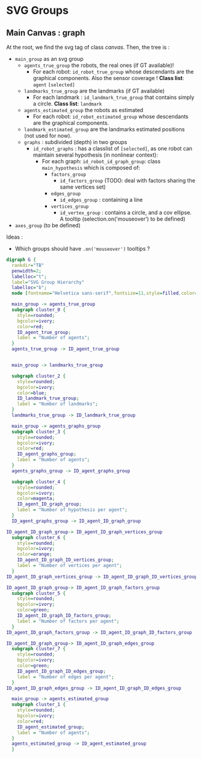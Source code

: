 # SVG Groups

## Main Canvas : graph

At the root, we find the svg tag of class _canvas_. Then, the tree is :

- `main_group` as an svg group
  - `agents_true_group` the robots, the real ones (if GT available)!
    - For each robot: `id_robot_true_group` whose descendants are the graphical
      components. Also the sensor coverage !
      **Class list**: `agent` `[selected]`
  - `landmarks_true_group` are the landmarks (if GT available)
    - For each landmark : `id_landmark_true_group` that contains simply a circle.
      **Class list**: `landmark`
  - `agents_estimated_group` the robots as estimated
    - For each robot: `id_robot_estimated_group` whose descendants are the graphical
      components.
  - `landmark_estimated_group` are the landmarks estimated positions (not used
    for now).
  - `graphs` : subdivided (depth) in two groups
    - `id_robot_graphs` : has a classlist of `[selected]`, as one robot can maintain
      several hypothesis (in nonlinear context):
      - For each graph: `id_robot_id_graph_group`: class `main_hypothesis` which is composed of:
        - `factors_group`
          - `id_factors_group` (TODO: deal with factors sharing the same vertices set)
        - `edges_group`
          - `id_edges_group` : containing a line
        - `vertices_group`
          - `id_vertex_group` : contains a circle, and a cov ellipse. A tooltip
            (selection.on('mouseover') to be defined)
- `axes_group` (to be defined)

Ideas :

- Which groups should have `.on('mouseover')` tooltips ?

```dot
digraph G {
  rankdir="TB"
  penwidth=2;
  labelloc="t";
  label="SVG Group Hierarchy"
  labelloc="b";
  node [fontname="Helvetica sans-serif",fontsize=11,style=filled,color=azure2];

  main_group -> agents_true_group
  subgraph cluster_0 {
    style=rounded;
    bgcolor=ivory;
    color=red;
    ID_agent_true_group;
    label = "Number of agents";
  }
  agents_true_group -> ID_agent_true_group


  main_group -> landmarks_true_group

  subgraph cluster_2 {
    style=rounded;
    bgcolor=ivory;
    color=blue;
    ID_landmark_true_group;
    label = "Number of landmarks";
  }
  landmarks_true_group -> ID_landmark_true_group

  main_group -> agents_graphs_group
  subgraph cluster_3 {
    style=rounded;
    bgcolor=ivory;
    color=red;
    ID_agent_graphs_group;
    label = "Number of agents";
  }
  agents_graphs_group -> ID_agent_graphs_group

  subgraph cluster_4 {
    style=rounded;
    bgcolor=ivory;
    color=magenta;
    ID_agent_ID_graph_group;
    label = "Number of hypothesis per agent";
  }
  ID_agent_graphs_group -> ID_agent_ID_graph_group

ID_agent_ID_graph_group-> ID_agent_ID_graph_vertices_group
  subgraph cluster_6 {
    style=rounded;
    bgcolor=ivory;
    color=orange;
    ID_agent_ID_graph_ID_vertices_group;
    label = "Number of vertices per agent";
  }
ID_agent_ID_graph_vertices_group -> ID_agent_ID_graph_ID_vertices_group

ID_agent_ID_graph_group-> ID_agent_ID_graph_factors_group
  subgraph cluster_5 {
    style=rounded;
    bgcolor=ivory;
    color=green;
    ID_agent_ID_graph_ID_factors_group;
    label = "Number of factors per agent";
  }
ID_agent_ID_graph_factors_group -> ID_agent_ID_graph_ID_factors_group

ID_agent_ID_graph_group-> ID_agent_ID_graph_edges_group
  subgraph cluster_7 {
    style=rounded;
    bgcolor=ivory;
    color=green;
    ID_agent_ID_graph_ID_edges_group;
    label = "Number of edges per agent";
  }
ID_agent_ID_graph_edges_group -> ID_agent_ID_graph_ID_edges_group

  main_group -> agents_estimated_group
  subgraph cluster_1 {
    style=rounded;
    bgcolor=ivory;
    color=red;
    ID_agent_estimated_group;
    label = "Number of agents";
  }
  agents_estimated_group -> ID_agent_estimated_group
  }
```
